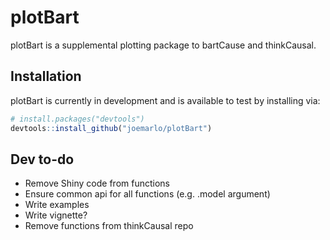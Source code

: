 
<!-- README.md is generated from README.Rmd. Please edit that file -->

# plotBart

<!-- badges: start -->
<!-- badges: end -->

plotBart is a supplemental plotting package to bartCause and
thinkCausal.

## Installation

plotBart is currently in development and is available to test by
installing via:

``` r
# install.packages("devtools")
devtools::install_github("joemarlo/plotBart")
```

## Dev to-do

-   Remove Shiny code from functions
-   Ensure common api for all functions (e.g. .model argument)
-   Write examples
-   Write vignette?
-   Remove functions from thinkCausal repo
